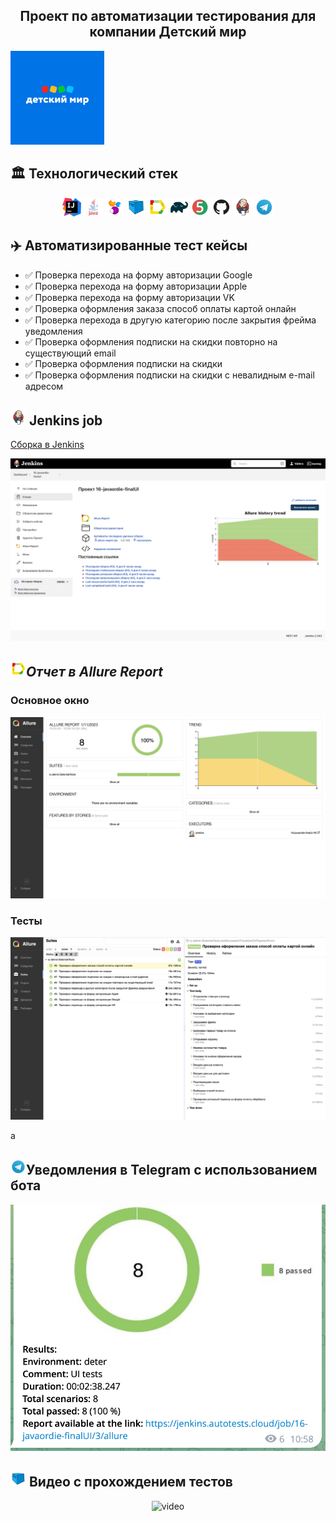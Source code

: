 <h2 align="center"> Проект по автоматизации тестирования для компании Детский мир </h2> 

<a href="https://www.detmir.ru"><img alt="Детский мир" height="150" src="images/D-mir.svg" width="150"/></a>

## :classical_building: Технологический стек

<p align="center">
<img width="6%" title="IntelliJ IDEA" src="images/IJ.svg">
<img width="6%" title="Java" src="images/java.svg">
<img width="6%" title="Selenide" src="images/selenide.svg">
<img width="6%" title="Selenoid" src="images/selenoid.svg">
<img width="6%" title="Allure Report" src="images/allure.svg">
<img width="6%" title="Gradle" src="images/gradle.svg">
<img width="6%" title="JUnit5" src="images/jUnit5.svg">
<img width="6%" title="GitHub" src="images/gitHub.svg">
<img width="6%" title="Jenkins" src="images/jenkins.svg">
<img width="6%" title="Telegram" src="images/telegram.svg">
</p>

## :airplane: Автоматизированные тест кейсы
- :white_check_mark: Проверка перехода на форму авторизации Google
- :white_check_mark: Проверка перехода на форму авторизации Apple
- :white_check_mark: Проверка перехода на форму авторизации VK
- :white_check_mark: Проверка оформления заказа способ оплаты картой онлайн
- :white_check_mark: Проверка перехода в другую категорию после закрытия фрейма уведомления
- :white_check_mark: Проверка оформления подписки на скидки повторно на существующий email
- :white_check_mark: Проверка оформления подписки на скидки
- :white_check_mark: Проверка оформления подписки на скидки c невалидным e-mail адресом

## <img src="images/jenkins.svg" width="25" height="25"  alt="jenkins"/></a> Jenkins job

<a target="_blank" href="https://jenkins.autotests.cloud/job/16-javaordie-finalUI">Сборка в Jenkins</a>
<p align="center">

<a href="https://jenkins.autotests.cloud/job/16-javaordie-finalUI"><img src="images/buildJankins.png" alt="Jenkins"/></a>
</p>

## <img src="images/allure.svg" width="25" height="25"  alt="allure"/></a>*Отчет в Allure Report*

### Основное окно

<p align="center">
<img title="Allure Overview Dashboard" src="images/mainAllure.png">
</p>

### Тесты

<p align="center">
<img title="Allure Tests" src="images/testsAllure.png">
</p>a

##  <img src="images/telegram.svg" width="25" height="25"  alt="telegram"/></a>Уведомления в Telegram с использованием бота

<p align="center">
<img title="Telegram Alert" src="images/allertTelegram.png">
</p>

## <img src="images/selenoid.svg" width="25" height="25"  alt="selenoid"/></a> Видео с прохождением тестов

<p align="center">
<img title="Selenoid Video" src="images/testVideo.gif" width="250" height="200"  alt="video">
</p>
